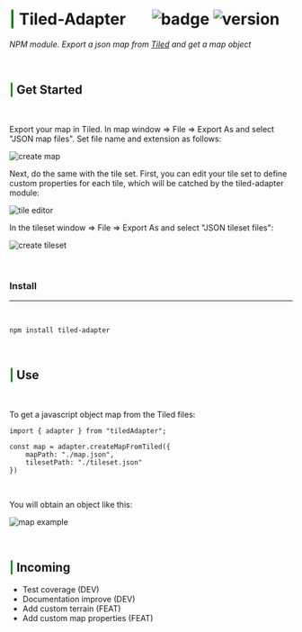 # <span style="color:green">**|**</span> Tiled-Adapter &nbsp;&nbsp;&nbsp;&nbsp;&nbsp;    ![badge](https://img.shields.io/badge/Status-in%20progress-yellowgreen) ![version](https://img.shields.io/npm/v/tiled-adapter)

*NPM module. Export a json map from [Tiled](https://www.mapeditor.org/) and get a map object*

<br>

## <span style="color:green">**|**</span> Get Started

<br>

Export your map in Tiled. In map window => File => Export As and select "JSON map files". Set file name and extension as follows:

![create map](https://i.ibb.co/FWH4Dfq/image.png)

Next, do the same with the tile set. First, you can edit your tile set to define custom properties for each tile, which will be catched by the tiled-adapter module:

![tile editor](https://i.ibb.co/BVCvFZd/image.png)

In the tileset window => File => Export As and select "JSON tileset files":

![create tileset](https://i.ibb.co/pxy7S4X/image.png)


<br>

### Install 
---
<br>

```
npm install tiled-adapter 
```

<br>

## <span style="color:green">**|**</span> Use

<br>

To get a javascript object map from the Tiled files:

```
import { adapter } from "tiledAdapter";

const map = adapter.createMapFromTiled({
    mapPath: "./map.json",
    tilesetPath: "./tileset.json"
})
```
<br>

You will obtain an object like this:

![map example](https://i.ibb.co/WGrjZbP/image.png)

<br>

## <span style="color:green">**|**</span> Incoming

- Test coverage (DEV)
- Documentation improve (DEV)
- Add custom terrain (FEAT)
- Add custom map properties (FEAT)
